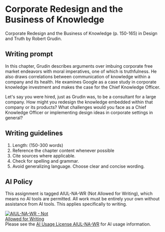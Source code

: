 # Corporate Redesign and the Business of Knowledge

Corporate Redesign and the Business of Knowledge \(p. 150-165\) in Design and Truth by Robert Grudin.

## Writing prompt

In this chapter, Grudin describes arguments over imbuing corporate free market endeavors with moral imperatives, one of which is truthfulness. He also draws correlations between communication of knowledge within a company and its health. He examines Google as a case study in corporate knowledge investment and makes the case for the Chief Knowledge Officer.

Let's say you were hired, just as Grudin was, to be a consultant for a large company. How might you redesign the knowledge embedded within that company or its products? What challenges would you face as a Chief Knowledge Officer or implementing design ideas in corporate settings in general?


## Writing guidelines

1. Length: \(150-300 words\)
2. Reference the chapter content whenever possible
3. Cite sources where applicable.
4. Check for spelling and grammar.
5. Avoid generalizing language. Choose clear and concise wording.

## AI Policy

This assignment is tagged AIUL-NA-WR (Not Allowed for Writing), which means no AI tools are permitted. All work must be entirely your own without assistance from AI tools. This applies specifically to writing.

<a href="https://dmd-program.github.io/aiul/combinations/na-wr.html" title="AIUL AIUL-NA-WR License: Not Allowed for Writing" target="_blank" rel="license">
  <img alt="AIUL-NA-WR - Not Allowed for Writing" src="https://dmd-program.github.io/aiul/assets/images/licenses/aiul-na-wr.png" style="border-width:0; max-width:170px;" />
</a>
<br />
Please see the <a href="https://dmd-program.github.io/aiul/combinations/na-wr.html" target="_blank" rel="license">AI Usage License AIUL-NA-WR</a> for AI usage information.
